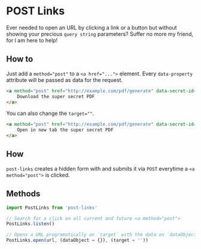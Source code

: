 # POST Links

Ever needed to open an URL by clicking a link or a button but without showing your precious `query string` parameters? Suffer no more my friend, for I am here to help!

## How to

Just add a `method="post"` to a `<a href="...">` element. Every `data-property` attribute will be passed as data for the request.

```html
<a method="post" href="http://example.com/pdf/generate" data-secret-id="123910" data-name="PDF-NAME">
    Download the super secret PDF
</a>
```

You can also change the `target=""`.

```html
<a method="post" href="http://example.com/pdf/generate" data-secret-id="123910" target="_blank">
    Open in new tab the super secret PDF
</a>
```

## How

`post-links` creates a hidden form with and submits it via `POST` everytime a `<a method="post">` is clicked.

## Methods

```js
import PostLinks from 'post-links'

// Search for a click on all current and future <a method="post">
PostLinks.listen()

// Opens a URL programatically on `target` with the data on `dataObject`
PostLinks.open(url, (dataObject = {}), (target = ''))
```
